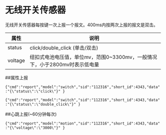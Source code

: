 # 无线开关传感器

无线开关传感器每按键一次上报一个报文。400ms内按两次上报的报文是双击。

| 属性 | 说明 |
| -- | -- |
| status | click/double_click    (单击/双击) |
| voltage | 纽扣式电池电压值，单位mv，范围0~3300mv，一般情况下，小于2800mv时表示低电量 |

##属性上报

```{"cmd":"report","model":"switch","sid":"112316","short_id":4343,"data":"{\"status\":\"click\"}" }```

```{"cmd":"report","model":"switch","sid":"112316","short_id":4343,"data":"{\"status\":\"double_click\"}" }```

##心跳上报(~60分钟每次)

```{"cmd":"report","model":"motion","sid":"112316","short_id":4343,"data":"{\"voltage\":\"3000\"}" }```



